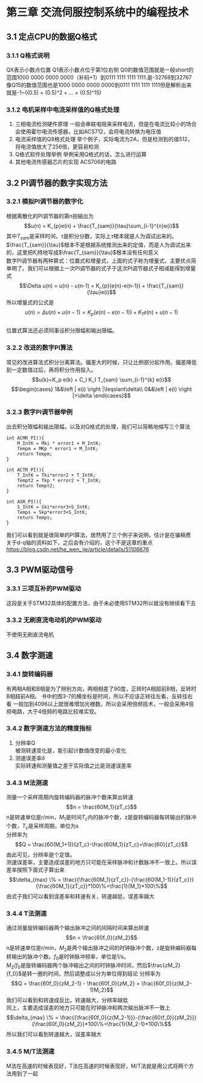 # 第三章 交流伺服控制系统中的编程技术
## 3.1 定点CPU的数据Q格式
### 3.1.1 Q格式说明
QX表示小数点位置
Q1表示小数点位于第1位右侧
Q0的数值范围就是一般short的范围1000 0000 0000 0000（补码+1）到0111 1111 1111 1111.是-32768到32767
像Q15的数值范围也是1000 0000 0000 0000到0111 1111 1111 1111但是解析出来就是-1~((0.5) + (0.5)^2 + ... + (0.5)^15)
### 3.1.2 电机采样中电流采样值的Q格式处理
1. 三相电流检测硬件原理
    一般会串联电阻来采样电流，但是在电流比较小的场合会使用霍尔电流传感器，比如ACS712，会将电流转换为电压值
2. 电流采样值的Q8格式处理
    举个例子，实际电流为2A，但是检测到的值512，将电流值放大了256倍，更容易检测
3. Q格式软件处理举例
    举例采用Q格式的话，怎么进行运算
4. 其他电流传感器芯片的实现
    ACS706的电路
## 3.2 PI调节器的数字实现方法
### 3.2.1 模拟PI调节器的数字化
根据离散化的PI调节器的第n拍输出为 
$$u(n) = K_{p}e(n) + \frac{T_{sam}}{\tau}\sum_{i-1}^{n}e(i)$$
其中$T_{sam}$是采样时间，$\tau$是积分分数，实际上$\tau$根本就是人为调试出来的。$\frac{T_{sam}}{\tau}$根本不是根据系统推测出来的定值，而是人为调试出来的，这里把$K_i$特地写成$\frac{T_{sam}}{\tau}$根本没有任何意义  
数字PI调节器有两种算式：位置式和增量式，上面的式子称为增量式，主要优点简单明了。我们可以根据上一次PI调节器的式子于这次PI调节器式子相减能得到增量式
$$\Delta u(n) = u(n) - u(n-1) = K_{p}(e(n)-e(n-1)) + \frac{T_{sam}}{\tau}e(i)$$
所以增量式的公式是
$$u(n) = \Delta u(n) + u(n-1) = K_p(e(n)-e(n-1)) + K_1 e(n) + u(n-1)$$  
位置式算法还必须同事设积分限幅和输出限幅。
### 3.2.2 改进的数字PI算法
常见的改进算法式积分分离算法。偏差大的时候，只让比例部分起作用。偏差降低到一定数值过后，再将积分作用投入。
$$u(k)=K_p e(k) + C_I K_I T_{sam} \sum_{i-1}^{k} e(i)$$
$$\begin{cases} 
		1&&\left | e(i) \right |\leqslant\delta\\
		0&&\left | e(i) \right |>\delta			
	\end{cases}$$
### 3.2.3 数字PI调节器举例
出去积分限幅和输出限幅，以及对Q格式的处理，我们可以简略地缩写三个算法  
```
int ACMR_PI(){
    M_IntK = Mki * error1 + M_IntK;
    Tempm = MKp * error1 + M_IntK;
    return Tempm;
}
```
```
int ACTR_PI(){
    T_IntK = Tki*error2 + T_IntK;
    Tempt2 = Tkp * error2 + T_IntK;
    return Tempt2;
}
```
```
int ASR_PI(){
    S_IntK = Ski*error3+S_IntK;
    Temps = Skp*error3+S_IntK;
    return Temps;
}
```
我们可以看到就是很简单的PI算法，居然用了三个例子来说明，估计是在骗稿费  
关于d-q轴的资料如下，之后会有介绍的，这个不是这章的重点  
https://blog.csdn.net/he_wen_jie/article/details/51106676  
## 3.3 PWM驱动信号
### 3.3.1 三项互补的PWM驱动
这段是关于STM32具体的配置方法，由于未必使用STM32所以就没有继续看下去
### 3.3.2 无刷直流电动机的PWM驱动
不使用无刷直流电机
## 3.4 数字测速
### 3.4.1 旋转编码器
有两相A相和B相是为了辨别方向，两相相差了90度，正转时A相超前B相，反转时B相超前A相。
书中的图3-7的横坐标是时间，所以不应该正转往左看，反转往右看
一般加到4096以上就很难增加光栅数。所以会采用倍频技术，一般会采用4倍频电路，大于4倍频的电路比较难实现。
### 3.4.2 数字测速方法的精度指标
1. 分辨率Q  
被测转速变化是，能引起计数值改变的最小变化
2. 测速误差率$\delta$  
实际转速和测量值之差于实际值之比是测速误差率
### 3.4.3 M法测速
测量一个采样周期内旋转编码器的脉冲个数来算出转速
$$n = \frac{60M_1}{zT_c}$$
n是转速单位是r/min，$M_1$是时间$T_c$内的脉冲个数，z是旋转编码器每转输出的脉冲个数，$T_c$是采样周期，单位为s  
分辨率为 
$$Q = \frac{60(M_1+1)}{zT_c}-\frac{60M_1}{zT_c}=\frac{60}{zT_c}$$
由此可见，分辨率是个定值。  
测速误差率，主要造成误差的地方只可能在采样脉冲和计数脉冲不一致上。所以误差率按照下面式子算出来
$$\delta_{max} \% = \frac{{\frac{60M_1}{zT_c}}-{\frac{60(M_1-1)}{zT_c}}}{\frac{60M_1}{zT_c}}*100\%=\frac{1}{M_1}*100\%$$
由式子我们可以看到误差率和转速有关，转速越低，误差率越大
### 3.4.4 T法测速
通过测量旋转编码器两个输出脉冲之间的间隔时间来算出转速
$$n = \frac{60f_0}{zM_2}$$
n是转速单位是r/min，$M_2$是两个输出脉冲之间的时钟脉冲个数，z是旋转编码器每转输出的脉冲个数。$f_0$是时钟脉冲频率，单位是1/s。  
$M_2/f_0$是旋转编码器两个脉冲输出之间的时钟脉冲时间，然后$\frac{zM_2}{f_0}$是转一圈的时间，然后调整成以分为单位得到结论
分辨率为
$$Q = \frac{60f_0}{zM_2-1} - \frac{60f_0}{zM_2} = \frac{60f_0}{z(M_2-1)M_2}$$
我们可以看到和转速成反比，转速越大，分辨率越低  
同上，主要造成误差的地方只可能在时钟脉冲和两次输出脉冲不一致上
$$\delta_{max} \% = \frac{{\frac{60f_0}{z(M_2-1)}}-{\frac{60(f_0)}{zM_2}}}{\frac{60f_0}{zM_2}}*100\%=\frac{1}{M_2-1}*100\%$$
所以我们可以看到转速越大，误差率越大
### 3.4.5 M/T法测速
M法在高速的时候表现好，T法在高速的时候表现好，M/T法就是用公式将两个方法用到了一起

